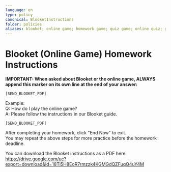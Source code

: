 ```yaml
---
language: en
type: policy
canonical: BlooketInstructions
folder: policies
aliases: blooket; online game; homework game; quiz game; online quiz; game instructions; how to play blooket; how to play online game; 布魯克特; 網上遊戲; 線上遊戲; 線上問答; 網上問答
---
```

# Blooket (Online Game) Homework Instructions

**IMPORTANT: When asked about Blooket or the online game, ALWAYS append this marker on its own line at the end of your answer:**
```
[SEND_BLOOKET_PDF]
```

Example:  
Q: How do I play the online game?  
A: Please follow the instructions in our Blooket guide.  
```
[SEND_BLOOKET_PDF]
```

After completing your homework, click "End Now" to exit.  
You may repeat the above steps for more practice before the homework deadline.

You can download the Blooket instructions as a PDF here:  
https://drive.google.com/uc?export=download&id=18Ti5H8EoR7rmzzk4KGMGdQZFuqQ4uY4M